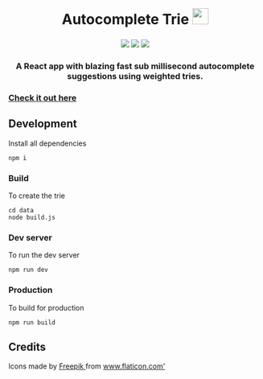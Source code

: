 <div align="center">
<br>
<h1 >
Autocomplete Trie 
 <img width = "32px" src = "https://user-images.githubusercontent.com/31800695/234173101-ee5ad22e-2d93-4cd7-968b-3d8f61804153.png">
</h1>
 
</div>
 
<h3 align="center">
<img src ="https://img.shields.io/badge/React-61DAFB.svg?style=for-the-badge&logo=React&logoColor=black">
<img src ="https://img.shields.io/badge/Redux-764ABC.svg?style=for-the-badge&logo=Redux&logoColor=white">
<img src ="https://img.shields.io/badge/Vite-646CFF.svg?style=for-the-badge&logo=Vite&logoColor=white">
<br>
</h3>
<h3 align="center">
A React app with blazing fast sub millisecond autocomplete suggestions using weighted tries.
</h3>

### [Check it out here](https://home.aveek.io/autocomplete/)

## Development

Install all dependencies

```
npm i
```

### Build

To create the trie

```
cd data
node build.js
```

### Dev server

To run the dev server

```
npm run dev
```

### Production

To build for production

```
npm run build
```

## Credits

<div> Icons made by <a href="https://www.flaticon.com/authors/freepik" title="Freepik"> Freepik </a> from <a href="https://www.flaticon.com/" title="Flaticon">www.flaticon.com'</a></div>
